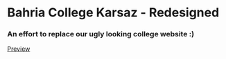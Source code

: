 # Bahria College Karsaz - Redesigned
### An effort to replace our ugly looking college website :)
[Preview](https://project-3750917931365299411.firebaseapp.com/)
